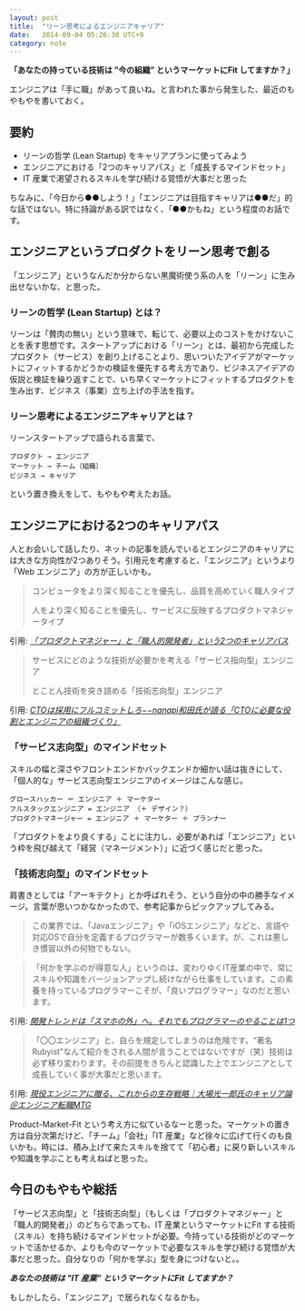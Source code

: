 ```yaml
---
layout: post
title:  "リーン思考によるエンジニアキャリア"
date:   2014-09-04 05:26:30 UTC+9
category: note
---
```


__「あなたの持っている技術は ”今の組織” というマーケットにFit してますか？」__

エンジニアは「手に職」があって良いね。と言われた事から発生した、最近のもやもやを書いておく。

## 要約

- リーンの哲学 (Lean Startup) をキャリアプランに使ってみよう
- エンジニアにおける「2つのキャリアパス」と「成長するマインドセット」
- IT 産業で渇望されるスキルを学び続ける覚悟が大事だと思った

ちなみに、「今日から●●しよう！」「エンジニアは目指すキャリアは●●だ」的な話ではない。特に持論がある訳ではなく、「●●かもね」という程度のお話です。


## エンジニアというプロダクトをリーン思考で創る

「エンジニア」というなんだか分からない黒魔術使う系の人を「リーン」に生み出せないかな、と思った。

### リーンの哲学 (Lean Startup) とは？

リーンは「贅肉の無い」という意味で、転じて、必要以上のコストをかけないことを表す思想です。スタートアップにおける「リーン」とは、最初から完成したプロダクト（サービス）を創り上げることより、思いついたアイデアがマーケットにフィットするかどうかの検証を優先する考え方であり、ビジネスアイデアの仮説と検証を繰り返すことで、いち早くマーケットにフィットするプロダクトを生み出す、ビジネス（事業）立ち上げの手法を指す。

### リーン思考によるエンジニアキャリアとは？

リーンスタートアップで語られる言葉で、


```
プロダクト → エンジニア
マーケット → チーム（組織）
ビジネス → キャリア
```

という置き換えをして、もやもや考えたお話。


## エンジニアにおける2つのキャリアパス

人とお会いして話したり、ネットの記事を読んでいるとエンジニアのキャリアには大きな方向性が2つありそう。引用元を考慮すると、「エンジニア」というより「Web エンジニア」の方が正しいかも。


> コンピュータをより深く知ることを優先し、品質を高めていく職人タイプ
>
> 人をより深く知ることを優先し、サービスに反映するプロダクトマネジャータイプ

引用: _[「プロダクトマネジャー」と「職人的開発者」という2つのキャリアパス](http://engineer.typemag.jp/article/fshin30)_


> サービスにどのような技術が必要かを考える「サービス指向型」エンジニア
>
> とことん技術を突き詰める「技術志向型」エンジニア

引用: _[CTOは採用にフルコミットしろ−−nanapi和田氏が語る「CTOに必要な役割とエンジニアの組織づくり」](http://thebridge.jp/2013/07/movidajapan-shuichiwada)_


### 「サービス志向型」のマインドセット

スキルの幅と深さやフロントエンドかバックエンドか細かい話は抜きにして、「個人的な」サービス志向型エンジニアのイメージはこんな感じ。

```
グロースハッカー ＝ エンジニア ＋ マーケター
フルスタックエンジニア = エンジニア （＋ デザイン？）
プロダクトマネージャー = エンジニア ＋ マーケター ＋ プランナー
```

「プロダクトをより良くする」ことに注力し、必要があれば「エンジニア」という枠を飛び越えて「経営（マネージメント）」に近づく感じだと思った。


### 「技術志向型」のマインドセット

肩書きとしては「アーキテクト」とか呼ばれそう、という自分の中の勝手なイメージ。言葉が思いつかなかったので、参考記事からピックアップしてみる。

>この業界では、「Javaエンジニア」や「iOSエンジニア」などと、言語や対応OSで自分を定義するプログラマーが数多くいます。が、これは悪しき慣習以外の何物でもない。

>「何かを学ぶのが得意な人」というのは、変わりゆくIT産業の中で、常にスキルや知識をバージョンアップし続けながら仕事をしています。この素養を持っているプログラマーこそが、「良いプログラマー」なのだと思います。

引用: _[開発トレンドは「スマホの外」へ。それでもプログラマーのやることは1つ](http://engineer.typemag.jp/article/nakajima-16)_


>「〇〇エンジニア」と、自らを規定してしまうのは危険です。“著名Rubyist”なんて紹介をされる人間が言うことではないですが（笑）技術は必ず移り変わります。その前提をきちんと認識した上でエンジニアとして成長していく事が大事だと思います。

引用: _[現役エンジニアに贈る、これからの生存戦略｜大場光一郎氏のキャリア論＠エンジニア転職MTG](http://careerhack.en-japan.com/report/detail/276)_


Product-Market-Fit という考え方に似ているなーと思った。マーケットの置き方は自分次第だけど、「チーム」「会社」「IT 産業」など徐々に広げて行くのも良いかも。時には、積み上げて来たスキルを捨てて「初心者」に戻り新しいスキルや知識を学ぶことも考えねばと思った。


## 今日のもやもや総括

「サービス志向型」と「技術志向型」（もしくは「プロダクトマネジャー」と「職人的開発者」）のどちらであっても、IT 産業というマーケットにFit する技術（スキル）を持ち続けるマインドセットが必要。今持っている技術がどのマーケットで活かせるか、よりも今のマーケットで必要なスキルを学び続ける覚悟が大事だと思った。自分なりの「何かを学ぶ」型を身につけないと。。

___あなたの技術は "IT 産業” というマーケットにFit してますか？___

もしかしたら、「エンジニア」で居られなくなるかも。

